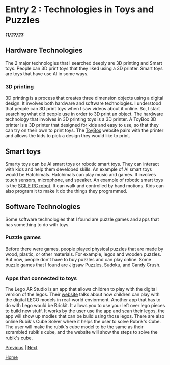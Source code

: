 # Entry 2 : Technologies in Toys and Puzzles 
##### 11/27/23

## Hardware Technologies
The 2 major technologies that I searched deeply are 3D printing and Smart toys. People can 3D print toys that they liked using a 3D printer. Smart toys are toys that have use AI in some ways. 

### 3D printing 
3D printing is a process that creates three dimension objects using a digital design. It involves both hardware and software technologies. I understood that people can 3D print toys when I saw videos about it online. So, I start searching what did people use in order to 3D print an object. The hardware technology that involves in 3D printing toys is a 3D printer. A ToyBox 3D printer is a 3D printer that designed for kids and easy to use, so that they can try on their own to print toys. The [ToyBox](https://www.make.toys/toys) website pairs with the printer and allows the kids to pick a design they would like to print. 

## Smart toys 
Smarty toys can be AI smart toys or robotic smart toys. They can interact with kids and help them developed skills. An example of AI smart toys would be Hatchimals. Hatchimals can play music and games. It involves touch sensors, microphone, and speaker. An example of robotic smart toys is the [SGILE RC robot](https://www.sgile.com/blogs/sgile-toy/the-perfect-sgile-remote-control-robot-for-kids). It can walk and controlled by hand motions. Kids can also program it to make it do the things they programmed. 

## Software Technologies 
Some software technologies that I found are puzzle games and apps that has something to do with toys. 

### Puzzle games
Before there were games, people played physical puzzles that are made by wood, plastic, or other materials. For example, legos and wooden puzzles. But now, people don't have to buy puzzles and can play online. Some puzzle games that I found are Jigsaw Puzzles, Sudoku, and Candy Crush. 

### Apps that connected to toys 
The Lego AR Studio is an app that allows children to play with the digital version of the legos. Their [website](https://www.lego.com/en-us/aboutus/news/2019/october/lego-ar-studio) talks about how children can play with the digital LEGO models in real-world enviorment. Another app that has to do with Lego would be Brickit. It allows you to use your left over lego pieces to build new stuff. It works by the user use the app and scan their legos, the app will show up modles that can be build using those legos. There are also online Rubik's Cube Solver where it helps the user to solve Rubrik's Cube. The user will make the rubik's cube model to be the same as their scrambled rubik's cube, and the website will show the steps to solve the rubik's cube. 





[Previous](entry01.md) | [Next](entry03.md)

[Home](../README.md)